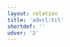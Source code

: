 ```yaml
---
layout: relation
title: 'advcl:tcl'
shortdef: ''
udver: '2'
---
```

<!-- Interlanguage links updated Út zář 29 18:41:05 CEST 2020 -->
